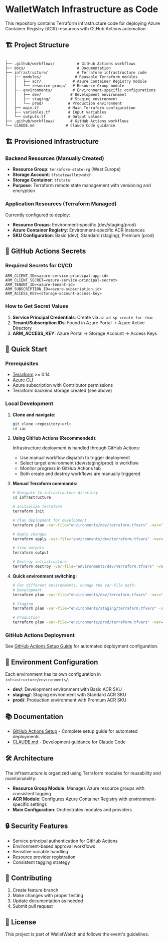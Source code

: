 # WalletWatch Infrastructure as Code

This repository contains Terraform infrastructure code for deploying Azure Container Registry (ACR) resources with GitHub Actions automation.

## 🏗️ Project Structure

```
.
├── .github/workflows/          # GitHub Actions workflows
├── docs/                       # Documentation
├── infrastructure/             # Terraform infrastructure code
│   ├── modules/               # Reusable Terraform modules
│   │   ├── acr/              # Azure Container Registry module
│   │   └── resource-group/   # Resource Group module
│   ├── environments/         # Environment-specific configurations
│   │   ├── dev/             # Development environment
│   │   ├── staging/         # Staging environment
│   │   └── prod/           # Production environment
│   ├── main.tf             # Main Terraform configuration
│   ├── variables.tf        # Input variables
│   └── outputs.tf          # Output values
├── .github/workflows/       # GitHub Actions workflows
└── CLAUDE.md              # Claude Code guidance
```

## 🏗️ Provisioned Infrastructure

### Backend Resources (Manually Created)
- **Resource Group**: `terraform-state-rg` (West Europe)
- **Storage Account**: `tfstatewalletwatch`
- **Storage Container**: `tfstate`
- **Purpose**: Terraform remote state management with versioning and encryption

### Application Resources (Terraform Managed)
Currently configured to deploy:
- **Resource Groups**: Environment-specific (dev/staging/prod)
- **Azure Container Registry**: Environment-specific ACR instances
- **SKU Configuration**: Basic (dev), Standard (staging), Premium (prod)

## 🔐 GitHub Actions Secrets

### Required Secrets for CI/CD
```
ARM_CLIENT_ID=<azure-service-principal-app-id>
ARM_CLIENT_SECRET=<azure-service-principal-secret>
ARM_TENANT_ID=<azure-tenant-id>
ARM_SUBSCRIPTION_ID=<azure-subscription-id>
ARM_ACCESS_KEY=<storage-account-access-key>
```

### How to Get Secret Values
1. **Service Principal Credentials**: Create via `az ad sp create-for-rbac`
2. **Tenant/Subscription IDs**: Found in Azure Portal → Azure Active Directory
3. **ARM_ACCESS_KEY**: Azure Portal → Storage Account → Access Keys

## 🚀 Quick Start

### Prerequisites
- [Terraform](https://www.terraform.io/downloads.html) >= 0.14
- [Azure CLI](https://docs.microsoft.com/en-us/cli/azure/install-azure-cli)
- Azure subscription with Contributor permissions
- Terraform backend storage created (see above)

### Local Development

1. **Clone and navigate:**
   ```bash
   git clone <repository-url>
   cd iac
   ```

2. **Using GitHub Actions (Recommended):**

   Infrastructure deployment is handled through GitHub Actions:
   - Use manual workflow dispatch to trigger deployment
   - Select target environment (dev/staging/prod) in workflow
   - Monitor progress in GitHub Actions tab
   - Both create and destroy workflows are manually triggered

3. **Manual Terraform commands:**
   ```bash
   # Navigate to infrastructure directory
   cd infrastructure
   
   # Initialize Terraform
   terraform init
   
   # Plan deployment for development
   terraform plan -var-file="environments/dev/terraform.tfvars" -var="subscription_id=YOUR_SUBSCRIPTION_ID"
   
   # Apply changes
   terraform apply -var-file="environments/dev/terraform.tfvars" -var="subscription_id=YOUR_SUBSCRIPTION_ID"
   
   # View outputs
   terraform output
   
   # Destroy infrastructure
   terraform destroy -var-file="environments/dev/terraform.tfvars" -var="subscription_id=YOUR_SUBSCRIPTION_ID"
   ```

4. **Quick environment switching:**
   ```bash
   # For different environments, change the var-file path:
   # Development
   terraform plan -var-file="environments/dev/terraform.tfvars" -var="subscription_id=YOUR_SUBSCRIPTION_ID"
   
   # Staging
   terraform plan -var-file="environments/staging/terraform.tfvars" -var="subscription_id=YOUR_SUBSCRIPTION_ID"
   
   # Production
   terraform plan -var-file="environments/prod/terraform.tfvars" -var="subscription_id=YOUR_SUBSCRIPTION_ID"
   ```

### GitHub Actions Deployment

See [GitHub Actions Setup Guide](docs/GITHUB_ACTIONS_SETUP.md) for automated deployment configuration.

## 📁 Environment Configuration

Each environment has its own configuration in `infrastructure/environments/`:

- **dev/**: Development environment with Basic ACR SKU
- **staging/**: Staging environment with Standard ACR SKU  
- **prod/**: Production environment with Premium ACR SKU

## 📚 Documentation

- [GitHub Actions Setup](docs/GITHUB_ACTIONS_SETUP.md) - Complete setup guide for automated deployments
- [CLAUDE.md](CLAUDE.md) - Development guidance for Claude Code

## 🛠️ Architecture

The infrastructure is organized using Terraform modules for reusability and maintainability:

- **Resource Group Module**: Manages Azure resource groups with consistent tagging
- **ACR Module**: Configures Azure Container Registry with environment-specific settings
- **Main Configuration**: Orchestrates modules and providers

## 🔒 Security Features

- Service principal authentication for GitHub Actions
- Environment-based approval workflows
- Sensitive variable handling
- Resource provider registration
- Consistent tagging strategy

## 🤝 Contributing

1. Create feature branch
2. Make changes with proper testing
3. Update documentation as needed
4. Submit pull request

## 📄 License

This project is part of WalletWatch and follows the event's guidelines.